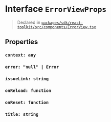 # Interface `ErrorViewProps`
> Declared in [`packages/sdk/react-toolkit/src/components/ErrorView.tsx`]()


## Properties
### `context: any`
### `error: "null" | Error`
### `issueLink: string`
### `onReload: function`
### `onReset: function`
### `title: string`